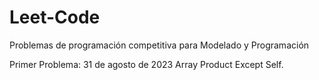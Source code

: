 # Leet-Code
Problemas de programación competitiva para Modelado y Programación

Primer Problema: 
31 de agosto de 2023
Array Product Except Self.
